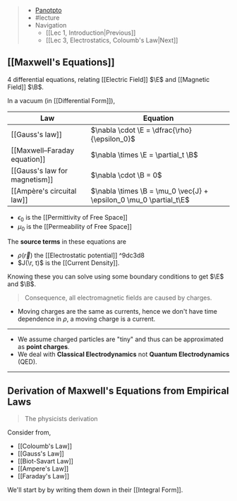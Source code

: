 > - [Panotpto](https://uniofbath.cloud.panopto.eu/Panopto/Pages/Viewer.aspx?id=64b72a9d-b5c5-401a-8e7c-acb501016cb6)
> - #lecture
> - Navigation
> 	- [[Lec 1, Introduction|Previous]]
>  	- [[Lec 3, Electrostatics, Coloumb's Law|Next]]


## [[Maxwell's Equations]]

4 differential equations, relating [[Electric Field]] $\E$ and [[Magnetic Field]] $\B$.

In a vacuum (in [[Differential Form]]),

| Law                           | Equation                                                           |
| ----------------------------- | ------------------------------------------------------------------ |
| [[Gauss's law]]               | $\nabla \cdot \E = \dfrac{\rho}{\epsilon_0}$                       |
| [[Maxwell–Faraday equation]]  | $\nabla \times \E = \partial_t \B$                                 |
| [[Gauss's law for magnetism]] | $\nabla \cdot \B = 0$                                              |
| [[Ampère's circuital law]]    | $\nabla \times \B = \mu_0 \vec{J} + \epsilon_0 \mu_0 \partial_t\E$ |

- $\epsilon_0$ is the [[Permittivity of Free Space]]
- $\mu_0$ is the [[Permeability of Free Space]]

The **source terms** in these equations are
- $\rho(\vec{r})$ the [[Electrostatic potential]] ^9dc3d8
- $J(\r, t)$ is the [[Current Density]].

Knowing these you can solve using some boundary conditions to get $\E$ and $\B$.

> Consequence, all electromagnetic fields are caused by charges.

- Moving charges are the same as currents, hence we don't have time dependence in $\rho$, a moving charge is a current.

---

- We assume charged particles are "tiny" and thus can be approximated as **point charges**.
- We deal with **Classical Electrodynamics** not **Quantum Electrodynamics** (QED).

---

## Derivation of Maxwell's Equations from Empirical Laws
> The physicists derivation

Consider from,

- [[Coloumb's Law]]
- [[Gauss's Law]]
- [[Biot-Savart Law]]
- [[Ampere's Law]]
- [[Faraday's Law]]

We'll start by by writing them down in their [[Integral Form]].

